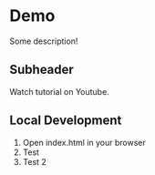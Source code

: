 # Demo

Some description!

## Subheader

Watch tutorial on Youtube.

## Local Development

1. Open index.html in your browser
2. Test
3. Test 2